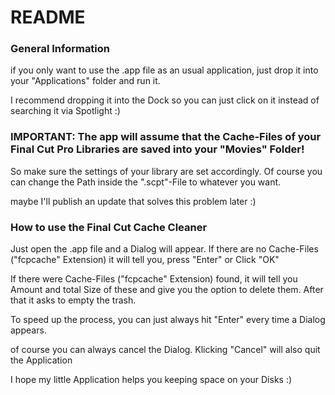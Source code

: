 # README
### General Information

<p>
if you only want to use the .app file as an usual application, just drop it into your "Applications" folder and run it.
</p>

<p>
I recommend dropping it into the Dock so you can just click on it instead of searching it via Spotlight :)
</p>

### IMPORTANT: The app will assume that the Cache-Files of your Final Cut Pro Libraries are saved into your "Movies" Folder!
So make sure the settings of your library are set accordingly. Of course you can change the Path inside the ".scpt"-File to whatever you want.
<p>
maybe I'll publish an update that solves this problem later :)
</p>

### How to use the Final Cut Cache Cleaner

<p>
Just open the .app file and a Dialog will appear. If there are no Cache-Files ("fcpcache" Extension) it will tell you, press "Enter" or Click "OK"
</p>

<p>
If there were Cache-Files ("fcpcache" Extension) found, it will tell you Amount and total Size of these and give you the option to delete them. After that it asks to empty the trash.
</p>

<p>
To speed up the process, you can just always hit "Enter" every time a Dialog appears.
</p>

<p>
  of course you can always cancel the Dialog. Klicking "Cancel" will also quit the Application
</p>

<p>
I hope my little Application helps you keeping space on your Disks :)
</p>
